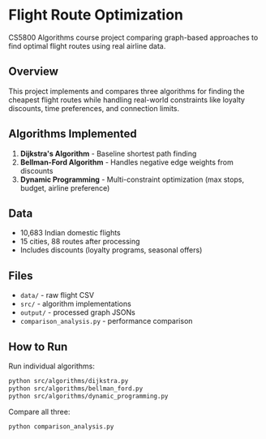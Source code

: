 # Flight Route Optimization

CS5800 Algorithms course project comparing graph-based approaches to find optimal flight routes using real airline data.

## Overview

This project implements and compares three algorithms for finding the cheapest flight routes while handling real-world constraints like loyalty discounts, time preferences, and connection limits.

## Algorithms Implemented

1. **Dijkstra's Algorithm** - Baseline shortest path finding
2. **Bellman-Ford Algorithm** - Handles negative edge weights from discounts
3. **Dynamic Programming** - Multi-constraint optimization (max stops, budget, airline preference)

## Data
- 10,683 Indian domestic flights
- 15 cities, 88 routes after processing
- Includes discounts (loyalty programs, seasonal offers)

## Files
- `data/` - raw flight CSV
- `src/` - algorithm implementations
- `output/` - processed graph JSONs
- `comparison_analysis.py` - performance comparison

## How to Run

Run individual algorithms:
```bash
python src/algorithms/dijkstra.py
python src/algorithms/bellman_ford.py
python src/algorithms/dynamic_programming.py
```

Compare all three:
```bash
python comparison_analysis.py
```

